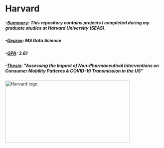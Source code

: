 # Harvard 

##### -<ins>Summary</ins>: This repository contains projects I completed during my graduate studies at Harvard University (SEAS).
##### -<ins>Degree</ins>: MS Data Science
##### -<ins>GPA</ins>: 3.81
##### -<ins>Thesis</ins>: "Assessing the Impact of Non-Pharmaceutical Interventions on Consumer Mobility Patterns & COVID-19 Transmission in the US"

<img src="https://media.licdn.com/dms/image/C4E22AQFfR43_o_Imag/feedshare-shrink_1280/0/1659718340276?e=1689811200&v=beta&t=nbVV3rfWUwACYPG-JomkgOohx2zjPqlTwv3vx0Qk9_U" alt="Harvard logo" style="height: 200px; width:400px;"/>
